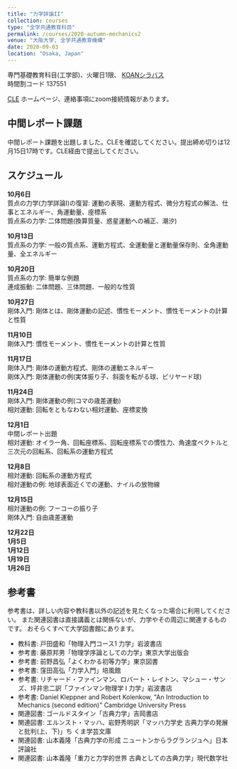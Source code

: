 ```yaml
---
title: "力学詳論II"
collection: courses
type: "全学共通教育科目"
permalink: /courses/2020-autumn-mechanics2
venue: "大阪大学, 全学共通教育機構"
date: 2020-09-03
location: "Osaka, Japan"
---
```


専門基礎教育科目(工学部)、火曜日1限、
[KOANシラバス](https://koan.osaka-u.ac.jp/campusweb/campussquare.do?_flowExecutionKey=_c67D03F1D-2B7C-7C43-66EF-A61AAA0A3D83_k0DCE1264-7FE5-505C-4C33-2EB830DAE37F)  
時間割コード 137551

[CLE](https://www.cle.osaka-u.ac.jp/webapps/blackboard/content/listContentEditable.jsp?content_id=_588657_1&course_id=_118188_1) ホームページ、連絡事項にzoom接続情報があります。


中間レポート課題
-------------

中間レポート課題を出題しました。CLEを確認してください。提出締め切りは12月15日17時です。CLE経由で提出してください。

スケジュール
-----

**10月6日**  
質点の力学(力学詳論I)の復習: 運動の表現、運動方程式、微分方程式の解法、仕事とエネルギー、角運動量、座標系  
質点系の力学: 二体問題(換算質量、惑星運動への補正、潮汐)  

**10月13日**  
質点系の力学: 一般の質点系、運動方程式、全運動量と運動量保存則、全角運動量、全エネルギー

**10月20日**  
質点系の力学: 簡単な例題  
連成振動: 二体問題、三体問題、一般的な性質  

**10月27日**  
剛体入門: 剛体とは、剛体運動の記述、慣性モーメント、慣性モーメントの計算と性質    

**11月10日**  
剛体入門: 慣性モーメント、慣性モーメントの計算と性質  

**11月17日**  
剛体入門: 剛体の運動方程式、剛体の運動エネルギー  
剛体入門: 剛体運動の例(実体振り子、斜面を転がる球、ビリヤード球)  

**11月24日**  
剛体入門: 剛体運動の例(コマの歳差運動)  
相対運動: 回転をともなわない相対運動、座標変換  

**12月1日**  
中間レポート出題  
相対運動: オイラー角、回転座標系、回転座標系での慣性力、角速度ベクトルと三次元の回転系、回転系の運動方程式    


**12月8日**  
相対運動: 回転系の運動方程式  
相対運動の例: 地球表面近くでの運動、ナイルの放物線  


**12月15日**  
相対運動の例: フーコーの振り子  
剛体入門: 自由歳差運動  

**12月22日**  
**1月5日**  
**1月12日**  
**1月19日**  
**1月26日**  



<!-- 

相対運動: ナイルの放物線、フーコーの振り子


剛体運動: 慣性モーメントテンソル、慣性主軸

**1月12日**  

**1月19日**  

-->


参考書
-----
参考書は、詳しい内容や教科書以外の記述を見たくなった場合に利用してください。
また関連図書は直接講義とは関係ないが、力学やその周辺に関連するものです。
おそらくすべて大学図書館にあります。
* 教科書: 戸田盛和「物理入門コース1 力学」岩波書店
* 参考書: 藤原邦男「物理学序論としての力学」東京大学出版会
* 参考書: 前野昌弘「よくわかる初等力学」東京図書
* 参考書: 窪田高弘「力学入門」培風館
* 参考書: リチャード・ファインマン、ロバート・レイトン、マシュー・サンズ、坪井忠二訳「ファインマン物理学 I 力学」岩波書店
* 参考書: Daniel Kleppner and Robert Kolenkow, "An Introduction to Mechanics (second edition)" Cambridge University Press
* 関連図書: ゴールドスタイン「古典力学」吉岡書店
* 関連図書: エルンスト・マッハ、岩野秀明訳「マッハ力学史 古典力学の発展と批判(上、下)」ち
くま学芸文庫
* 関連図書: 山本義隆「古典力学の形成 ニュートンからラグランジュへ」日本評論社
* 関連図書: 山本義隆「重力と力学的世界 古典としての古典力学」現代数学社
